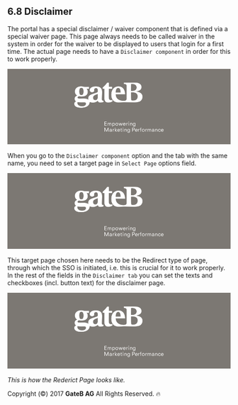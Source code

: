 ## 6.8 Disclaimer

The portal has a special disclaimer / waiver component that is defined via a special waiver page.  This page always needs to be called waiver in the system in order for the waiver to be displayed to users that login for a first time. The actual page needs to have a `Disclaimer component`  in order for this to work properly.

![alt text](../reference/dummy.png "this is a placeholder")

When you go to the `Disclaimer component` option and the tab with the same name, you need to set a target page in `Select Page` options field.

![alt text](../reference/dummy.png "this is a placeholder")

This target page chosen here needs to be the Redirect type of page, through which the SSO is initiated, i.e. this is crucial for it to work properly. In the rest of the fields in the `Disclaimer tab` you can set the texts and checkboxes (incl. button text) for the disclaimer page.

![alt text](../reference/dummy.png "this is a placeholder")

*This is how the Rederict Page looks like.*


Copyright (©) 2017 **GateB AG** All Rights Reserved. :fire:
